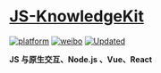 # **[JS-KnowledgeKit](https://github.com/FantasticLBP/JS-KnowledgeKit)**




[![platform](https://img.shields.io/badge/platform-iOS-red.svg)]()
[![weibo](https://img.shields.io/badge/weibo-%40杭城小刘-green.svg)](http://weibo.com/3194053975/profile?rightmod=1&wvr=6&mod=personinfo&is_hot=1)
[![Updated](https://img.shields.io/badge/updated-2018--01--31-green.svg)]()



**JS 与原生交互、Node.js 、Vue、React**
